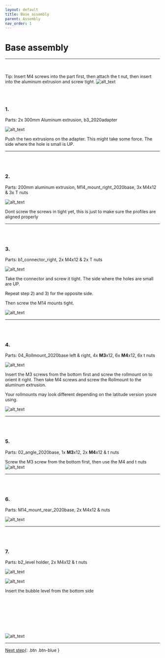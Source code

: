```yaml
---
layout: default
title: Base assembly
parent: Assembly
nav_order: 1
---
```


# Base assembly
---------------

<br/><br/>
Tip: Insert M4 screws into the part first, then attach the t nut, then insert into the aluminum extrusion and screw tight.
![alt_text](../parts_assembly/image5.png)

<br/><br/>
### 1.

Parts: 2x 300mm Aluminum extrusion, b3_2020adapter


![alt_text](../parts_assembly/image1.png)


Push the two extrusions on the adapter. This might take some force. The side where the hole is small is UP.

-------------------------------------------------------------------------------------

<br/><br/>
### 2.

Parts: 200mm aluminum extrusion, M14_mount_right_2020base, 3x M4x12 & 3x T nuts



![alt_text](../parts_assembly/image3.png)


Dont screw the screws in tight yet, this is just to make sure the profiles are aligned properly

-------------------------------------------------------------------------------------

<br/><br/>
### 3.

Parts: b1_connector_right, 2x M4x12 & 2x T nuts



![alt_text](../parts_assembly/image12.png )


Take the connector and screw it tight. The side where the holes are small are UP.

Repeat step 2) and 3) for the opposite side.

Then screw the M14 mounts tight. 



![alt_text](../parts_assembly/image4.png )

-------------------------------------------------------------------------------------

<br/><br/>
### 4.

Parts: 04_Rollmount_2020base left & right, 4x **M3**x12, 6x **M4**x12, 6x t nuts




![alt_text](../parts_assembly/image10.png )


Insert the M3 screws from the bottom first and screw the rollmount on to orient it right. Then take M4 screws and screw the Rollmount to the aluminum extrusion. 

Your rollmounts may look different depending on the latitude version youre using. 

![alt_text](../parts_assembly/image8.png )

-------------------------------------------------------------------------------------

<br/><br/>
### 5.

Parts: 02_angle_2020base, 1x **M3**x12, 2x **M4**x12 & t nuts

Screw the M3 screw from the bottom first, then use the M4 and t nuts
![alt_text](../parts_assembly/image7.png )

-------------------------------------------------------------------------------------

<br/><br/>
### 6.

Parts: M14_mount_rear_2020base, 2x M4x12 & nuts

![alt_text](../parts_assembly/image6.png )

-------------------------------------------------------------------------------------

<br/><br/>
### 7.

Parts: b2_level holder, 2x M4x12 & t nuts


![alt_text](../parts_assembly/image9.png )



![alt_text](../parts_assembly/image2.png )


Insert the bubble level from the bottom side


<br/><br/>
<br/><br/>
<br/><br/>

![alt_text](../parts_assembly/image11.png )


-------------------------------------------------------------------------------------


[Next step](openastrotracker/docs/assembly/ring_assembly/){: .btn .btn-blue } 

